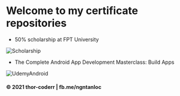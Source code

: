 # Welcome to my certificate repositories

* 50% scholarship at FPT University

![Scholarship](https://github.com/thor-coderr/certificates/blob/main/scholarship-FPTUHCMC.jpg)

* The Complete Android App Development Masterclass: Build Apps

![UdemyAndroid](https://github.com/thor-coderr/certificates/blob/main/Udemy-AndroidApp.jpg)


#### © 2021 thor-coderr | fb.me/ngntanloc
